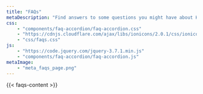 ```yaml
---
title: "FAQs"
metaDescription: "Find answers to some questions you might have about Hall 3 or hall life."
css: 
    - "components/faq-accordion/faq-accordion.css"
    - "https://cdnjs.cloudflare.com/ajax/libs/ionicons/2.0.1/css/ionicons.min.css"
    - "css/faqs.css"
js: 
    - "https://code.jquery.com/jquery-3.7.1.min.js"
    - "components/faq-accordion/faq-accordion.js"
metaImage:
    - "meta_faqs_page.png"
---
```


{{< faqs-content >}}
